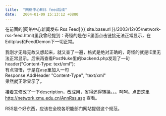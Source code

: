```yaml
---
title:  "网络中心RSS feed后续"
date:   2004-01-09 15:13:12 +0800
---
```


在前面的[网络中心新闻发布 Rss Feed]({{ site.baseurl }}/2003/12/05/network-rss-feed.html)里我曾经提到：奇怪的是在IE里面点击链接无法正常显示，在Editplus和FeedDemon下一切正常。  

我刚才无缘无故又想起来，就又查了一遍，格式是绝对正确的，奇怪的就是IE里无法正常显示。后来再查看PostNuke里的backend.php发现了一句  
header("Content-Type: text/xml");  
有点领悟，于是在asp里加入一句  
Response.AddHeader "Content-Type", "text/xml"  
果然就正常显示了。  

接着又修改了一下description，改成用，省得还得转换。。。呵呵。点击这里 http://network.xmu.edu.cn/AnnRss.asp 查看。  

RSS是个好东西，应该在全校各职能部门网站提倡这个规范。  

